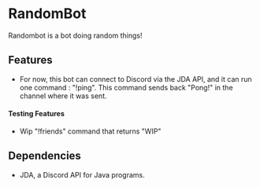 # RandomBot
Randombot is a bot doing random things!

## Features
- For now, this bot can connect to Discord via the JDA API, and it can run one command : "!ping". This command sends back "Pong!" in the channel where it was sent.
#### Testing Features
- Wip "!friends" command that returns "WIP"

## Dependencies
- JDA, a Discord API for Java programs.
